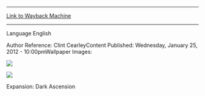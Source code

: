 
---
[Link to Wayback Machine](https://web.archive.org/web/20160429230908/http://magic.wizards.com/en/articles/wallpapers/bone-ash)

[_metadata_:generator]:- "Drupal 7 (http://drupal.org)"
[_metadata_:node]:- "322976"
[_metadata_:source]:- "article"
[_metadata_:title]:- "Bone to Ash"
[_metadata_:wayback_capture_timestamp]:- "2016-04-29 23:09:08"
[_metadata_:wayback_raw_url]:- "https://web.archive.org/web/20160429230908id_/http://magic.wizards.com/en/articles/wallpapers/bone-ash"
[_metadata_:wayback_url]:- "http://magic.wizards.com/en/articles/wallpapers/bone-ash"
---






Language 
 English

Author Reference: Clint CearleyContent Published: Wednesday, January 25, 2012 - 10:00pmWallpaper Images: 

[![](https://media.magic.wizards.com/styles/large/public/images/wallpaper/wp_bonetoash_2560x1600.jpg)](http://magic.wizards.com/sites/mtg/files/images/wallpaper/wp_bonetoash_2560x1600.jpg) 



[![](https://media.magic.wizards.com/styles/large/public/images/wallpaper/wp_bonetoash_1280x960.jpg)](http://magic.wizards.com/sites/mtg/files/images/wallpaper/wp_bonetoash_1280x960.jpg) 

Expansion: Dark Ascension  

 
